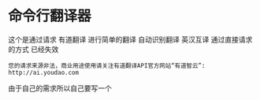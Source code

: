 # 命令行翻译器

这个是通过请求 有道翻译 进行简单的翻译 自动识别翻译 英汉互译
通过直接请求的方式 已经失效

    您的请求来源非法，商业用途使用请关注有道翻译API官方网站“有道智云”: http://ai.youdao.com

由于自己的需求所以自己要写一个